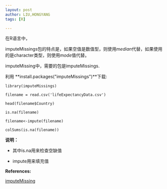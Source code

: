 ```yaml
---
layout: post
author: LIU,HONGYANG
tags: [R]

---
```








在R语言中，

imputeMissings包的特点是，如果空值是数值型，则使用*median*代替，如果使用的是character类型，则使用*mode*值代替。


imputeMissing中，需要的包是imputeMissings.



利用
**install.packages("imputeMissings")**下载:


```{r}
library(imputeMissings)

filename = read.csv('lifeExpectancyData.csv')

head(filename$Country)

is.na(filename)

filename<-impute(filename)

colSums(is.na(filename))

```


**说明：**

- 其中is.na用来检查空缺值

- impute用来填充值



**References:**


[imputeMissing](https://rdrr.io/cran/imputeMissings/man/impute.html)
